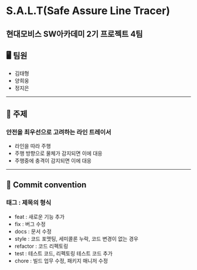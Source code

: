 # S.A.L.T(Safe Assure Line Tracer)
## 현대모비스 SW아카데미 2기 프로젝트 4팀
## 🖥 팀원
* 김태형
* 양희웅
* 정지은
***
## 🎯 주제
### 안전을 최우선으로 고려하는 라인 트레이서
* 라인을 따라 주행
* 주행 방향으로 물체가 감지되면 이에 대응
* 주행중에 충격이 감지되면 이에 대응
***
## 📨 Commit convention
### 태그 : 제목의 형식
* feat : 새로운 기능 추가
* fix : 버그 수정
* docs : 문서 수정
* style : 코드 포맷팅, 세미콜론 누락, 코드 변경이 없는 경우
* refactor : 코드 리펙토링
* test : 테스트 코드, 리펙토링 테스트 코드 추가
* chore : 빌드 업무 수정, 패키지 매니저 수정

